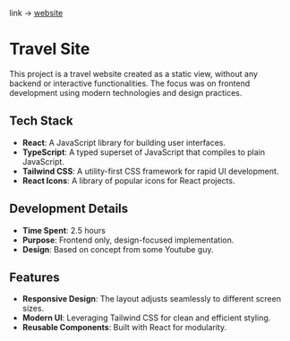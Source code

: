 link -> [website](https://travel-site-igor.netlify.app/)

# Travel Site

This project is a travel website created as a static view, without any backend or interactive functionalities. The focus was on frontend development using modern technologies and design practices.

## Tech Stack

- **React**: A JavaScript library for building user interfaces.
- **TypeScript**: A typed superset of JavaScript that compiles to plain JavaScript.
- **Tailwind CSS**: A utility-first CSS framework for rapid UI development.
- **React Icons**: A library of popular icons for React projects.

## Development Details

- **Time Spent**: 2.5 hours
- **Purpose**: Frontend only, design-focused implementation.
- **Design**: Based on concept from some Youtube guy.

## Features

- **Responsive Design**: The layout adjusts seamlessly to different screen sizes.
- **Modern UI**: Leveraging Tailwind CSS for clean and efficient styling.
- **Reusable Components**: Built with React for modularity.
